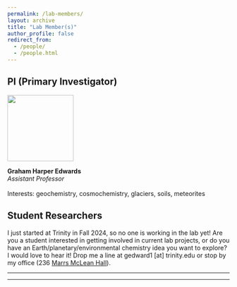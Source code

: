 ```yaml
---
permalink: /lab-members/
layout: archive
title: "Lab Member(s)"
author_profile: false
redirect_from: 
  - /people/
  - /people.html
---
```


## PI (Primary Investigator)
<div class="labmember">
  <a href="https://grahamedwards.github.io"><div style="display: inline-table;"><img src="https://grahamedwards.github.io/images/profile.jpg" width="150"></div></a>
  <p class="labmemberinfo"> 
  <strong>Graham Harper Edwards</strong><br>
  <em>Assistant Professor</em><br><br>
  Interests: geochemistry, cosmochemistry, glaciers, soils, meteorites
  </p>
</div>

## Student Researchers

I just started at Trinity in Fall 2024, so no one is working in the lab yet! Are you a student interested in getting involved in current lab projects, or do you have an Earth/planetary/environmental chemistry idea you want to explore? I would love to hear it! Drop me a line at gedward1 [at] trinity.edu or stop by my office (236 [Marrs McLean Hall](https://www.trinity.edu/directory/spaces-places/marrs-mclean-hall#directions)). 

--- 
---